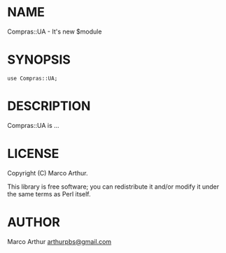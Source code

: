 # NAME

Compras::UA - It's new $module

# SYNOPSIS

    use Compras::UA;

# DESCRIPTION

Compras::UA is ...

# LICENSE

Copyright (C) Marco Arthur.

This library is free software; you can redistribute it and/or modify
it under the same terms as Perl itself.

# AUTHOR

Marco Arthur <arthurpbs@gmail.com>
